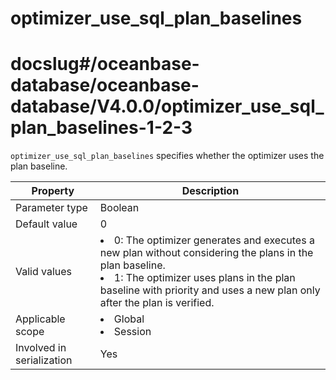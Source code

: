 optimizer_use_sql_plan_baselines
=====================================================
# docslug#/oceanbase-database/oceanbase-database/V4.0.0/optimizer_use_sql_plan_baselines-1-2-3
`optimizer_use_sql_plan_baselines` specifies whether the optimizer uses the plan baseline.


| **Property** | **Description** |
|---------|-----------------------------------------------------------------------------------------------------------------------------------------------------------------------------------------------------------|
| Parameter type | Boolean |
| Default value | 0 |
| Valid values | <li> 0: The optimizer generates and executes a new plan without considering the plans in the plan baseline.    <li> 1: The optimizer uses plans in the plan baseline with priority and uses a new plan only after the plan is verified.  |
| Applicable scope | <li> Global   <li> Session |
| Involved in serialization | Yes |


